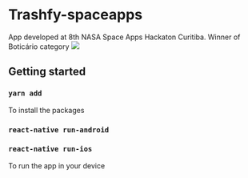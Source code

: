 # Trashfy-spaceapps
App developed at 8th NASA Space Apps Hackaton Curitiba. Winner of Boticário category
![](https://ibin.co/4zNznQ2UDhDo.gif)

## Getting started
### `yarn add`
To install the packages
### `react-native run-android`
### `react-native run-ios`
To run the app in your device
